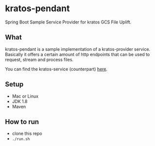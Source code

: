 # kratos-pendant

Spring Boot Sample Service Provider for kratos GCS File Uplift.

## What

kratos-pendant is a sample implementation of a kratos-provider service.
Basically it offers a certain amount of http endpoints that can be used to
request, stream and process files.

You can find the kratos-service (counterpart) [here](https://github.com/cloudworkz/kratos).

## Setup

* Mac or Linux
* JDK 1.8
* Maven

## How to run

* clone this repo
* `./run.sh`